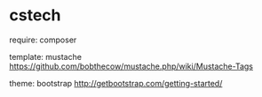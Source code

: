 cstech
======

require:
composer

template:
mustache
https://github.com/bobthecow/mustache.php/wiki/Mustache-Tags

theme:
bootstrap
http://getbootstrap.com/getting-started/
